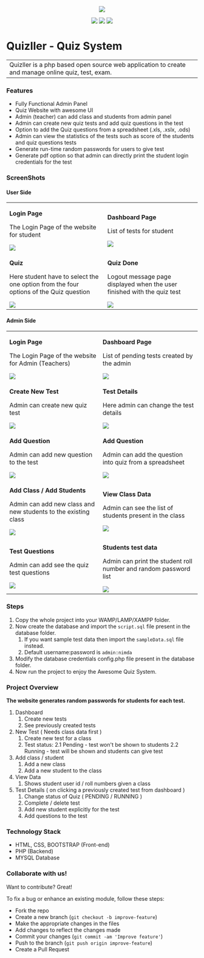 <p align="center"><img src="https://github.com/iamrohitsuthar/Quizller/blob/master/images/icons/logo.png"/></p>

<p align="center">
<a href="https://github.com/iamrohitsuthar/Quizller/stargazers"><img src="https://img.shields.io/github/stars/iamrohitsuthar/Quizller"></a>
<a href="https://github.com/iamrohitsuthar/Quizller/network/members"><img src="https://img.shields.io/github/forks/iamrohitsuthar/Quizller"></a>
<a href="https://github.com/iamrohitsuthar/Quizller/blob/master/LICENSE"><img src="https://img.shields.io/github/license/iamrohitsuthar/Quizller"></a>
</p>

# Quizller - Quiz System
<table>
  <tr>
    <td>
       Quizller is a php based open source web application to create and manage online quiz, test, exam. 
    </td>
  </tr>
</table>

### Features
- Fully Functional Admin Panel
- Quiz Website with awesome UI
- Admin (teacher) can add class and students from admin panel
- Admin can create new quiz tests and add quiz questions in the test
- Option to add the Quiz questions from a spreadsheet (.xls, .xslx, .ods)
- Admin can view the statistics of the tests such as score of the students and quiz questions tests
- Generate run-time random passwords for users to give test
- Generate pdf option so that admin can directly print the student login credentials for the test

### ScreenShots
#### User Side
<table>
  <tr>
    <td>
      <p><b>Login Page</b></p>
      <p>The Login Page of the website for student</p>
      <img src="https://github.com/iamrohitsuthar/Quizller/blob/master/readme_images/student_login.png"/>
    </td>
    <td>
      <p><b>Dashboard Page</b></p>
      <p>List of tests for student</p>
      <img src="https://github.com/iamrohitsuthar/Quizller/blob/master/readme_images/student_dashboard.png"/>
    </td>
  </tr>
  
  <tr>
    <td>
      <p><b>Quiz</b></p>
      <p>Here student have to select the one option from the four options of the Quiz question</p>
      <img src="https://github.com/iamrohitsuthar/Quizller/blob/master/readme_images/student_quiz_test.png"/>
    </td>
    <td>
      <p><b>Quiz Done</b></p>
      <p>Logout message page displayed when the user finished with the quiz test</p>
      <img src="https://github.com/iamrohitsuthar/Quizller/blob/master/readme_images/student_test_completed.png"/>
    </td>
  </tr>
</table>

#### Admin Side
<table>
  <tr>
    <td>
      <p><b>Login Page</b></p>
      <p>The Login Page of the website for Admin (Teachers) </p>
      <img src="https://github.com/iamrohitsuthar/Quizller/blob/master/readme_images/admin_login.png"/>
    </td>
    <td>
      <p><b>Dashboard Page</b></p>
      <p>List of pending tests created by the admin</p>
      <img src="https://github.com/iamrohitsuthar/Quizller/blob/master/readme_images/admin_dashboard.png"/>
    </td>
  </tr>
  
  <tr>
    <td>
      <p><b>Create New Test</b></p>
      <p>Admin can create new quiz test</p>
      <img src="https://github.com/iamrohitsuthar/Quizller/blob/master/readme_images/create_new_test.png"/>
    </td>
    <td>
      <p><b>Test Details</b></p>
      <p>Here admin can change the test details</p>
      <img src="https://github.com/iamrohitsuthar/Quizller/blob/master/readme_images/test_details.png"/>
    </td>
  </tr>
  <tr>
  <td>
    <p><b>Add Question</b></p>
    <p>Admin can add new question to the test</p>
    <img src="https://github.com/iamrohitsuthar/Quizller/blob/master/readme_images/add_question.png"/>
  </td>
  <td>
    <p><b>Add Question</b></p>
    <p>Admin can add the question into quiz from a spreadsheet</p>
    <img src="https://github.com/iamrohitsuthar/Quizller/blob/master/readme_images/import_questions.png"/>
  </td>
</tr>
<tr>
<td>
  <p><b>Add Class / Add Students</b></p>
  <p>Admin can add new class and new students to the existing class</p>
  <img src="https://github.com/iamrohitsuthar/Quizller/blob/master/readme_images/add_class.png"/>
</td>
<td>
  <p><b>View Class Data</b></p>
  <p>Admin can see the list of students present in the class</p>
  <img src="https://github.com/iamrohitsuthar/Quizller/blob/master/readme_images/class_data.png"/>
</td>
</tr>
<tr>
<td>
  <p><b>Test Questions</b></p>
  <p>Admin can add see the quiz test questions</p>
  <img src="https://github.com/iamrohitsuthar/Quizller/blob/master/readme_images/test_questions.png"/>
</td>
<td>
  <p><b>Students test data</b></p>
  <p>Admin can print the student roll number and random password list</p>
  <img src="https://github.com/iamrohitsuthar/Quizller/blob/master/readme_images/student_test_creds.png"/>
</td>
</tr>
</table>

### Steps
1. Copy the whole project into your WAMP/LAMP/XAMPP folder.
2. Now create the database and import the `script.sql` file present in the database folder.
    1. If you want sample test data then import the `sampleData.sql` file instead.
    2. Default username:password is `admin:nimda`
3. Modify the database credentials config.php file present in the database folder.
4. Now run the project to enjoy the Awesome Quiz System.

### Project Overview
**The website generates random passwords for students for each test.**
1. Dashboard
    1. Create new tests
    2. See previously created tests
2. New Test ( Needs class data first )
    1. Create new test for a class
    2. Test status:
      2.1 Pending - test won't be shown to students
      2.2 Running - test will be shown and students can give test
3. Add class / student
    1. Add a new class
    2. Add a new student to the class
4. View Data
    1. Shows student user id / roll numbers given a class
5. Test Details ( on clicking a previously created test from dashboard )
    1. Change status of Quiz ( PENDING / RUNNING )
    2. Complete / delete test
    3. Add new student explicitly for the test
    4. Add questions to the test

### Technology Stack
- HTML, CSS, BOOTSTRAP (Front-end)
- PHP (Backend)
- MYSQL Database
  
### Collaborate with us!
Want to contribute? Great!<br/>

To fix a bug or enhance an existing module, follow these steps:

- Fork the repo
- Create a new branch (`git checkout -b improve-feature`)
- Make the appropriate changes in the files
- Add changes to reflect the changes made
- Commit your changes (`git commit -am 'Improve feature'`)
- Push to the branch (`git push origin improve-feature`)
- Create a Pull Request 
  
 
